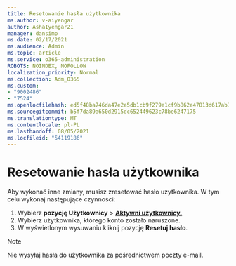 ```yaml
---
title: Resetowanie hasła użytkownika
ms.author: v-aiyengar
author: AshaIyengar21
manager: dansimp
ms.date: 02/17/2021
ms.audience: Admin
ms.topic: article
ms.service: o365-administration
ROBOTS: NOINDEX, NOFOLLOW
localization_priority: Normal
ms.collection: Adm_O365
ms.custom:
- "9002486"
- "7524"
ms.openlocfilehash: ed5f48ba746da47e2e5db1cb9f279e1cf9b862e47813d617ab7df18ed64725ed
ms.sourcegitcommit: b5f7da89a650d2915dc652449623c78be6247175
ms.translationtype: MT
ms.contentlocale: pl-PL
ms.lasthandoff: 08/05/2021
ms.locfileid: "54119186"
---
```

# <a name="reset-the-users-password"></a>Resetowanie hasła użytkownika

Aby wykonać inne zmiany, musisz zresetować hasło użytkownika. W tym celu wykonaj następujące czynności:

1. Wybierz **pozycję Użytkownicy**  >  **[Aktywni użytkownicy.](https://go.microsoft.com/fwlink/p/?linkid=834822)**
1. Wybierz użytkownika, którego konto zostało naruszone.
1. W wyświetlonym wysuwaniu kliknij pozycję **Resetuj hasło**.

> [!NOTE]
> Nie wysyłaj hasła do użytkownika za pośrednictwem poczty e-mail.
